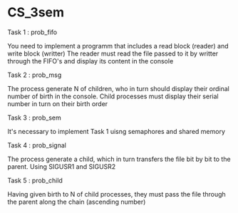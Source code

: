 # CS_3sem

Task 1 : prob_fifo

You need to implement a programm that includes a read block (reader) and write block (writter)
The reader must read the file passed to it by writter through the FIFO's and display its content in the console

Task 2 : prob_msg

The process generate N of children, who in turn should display their ordinal number of birth in the console. Child processes must display their serial number in turn on their birth order

Task 3 : prob_sem

It's necessary to implement Task 1 uisng semaphores and shared memory

Task 4 : prob_signal

The process generate a child, which in turn transfers the file bit by bit to the parent. Using SIGUSR1 and SIGUSR2

Task 5 : prob_child

Having given birth to N of child processes, they must pass the file through the parent along the chain (ascending number)
